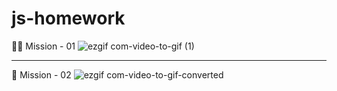 # js-homework

🖤 Mission - 01 
![ezgif com-video-to-gif (1)](https://github.com/dannxnni/js-homework/assets/132893321/f10636a3-1d16-4a2e-9028-e425167f04df)

-----

🖤 Mission - 02
![ezgif com-video-to-gif-converted](https://github.com/dannxnni/js-homework/assets/132893321/08759827-2b15-4242-94d0-0d47f60f3340)
